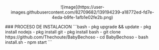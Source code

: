 <p align="center">
![image](https://user-images.githubusercontent.com/82709682/139194239-a18772ed-fd7e-4eda-b9fe-1afb1e02fe2b.png)
</p>
### PROCESO DE INSTALACION
```bash
- pkg upgrade && update
- pkg install nodejs
- pkg install git
- pkg install bash
- git clone https://github.com/Thechoute/BabyBechoso
- cd BabyBechoso
- bash install.sh
- npm start
```

